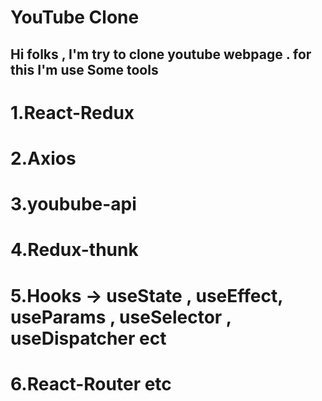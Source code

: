 # YouTube Clone
## Hi folks , I'm try to clone youtube webpage . for this I'm use Some tools
# 1.React-Redux 
# 2.Axios 
# 3.youbube-api 
# 4.Redux-thunk 
# 5.Hooks -> useState , useEffect, useParams , useSelector , useDispatcher ect
# 6.React-Router etc 
